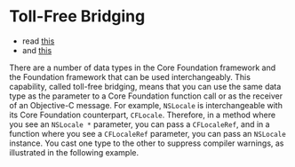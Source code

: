 # Toll-Free Bridging

* read [this](https://developer.apple.com/library/content/documentation/General/Conceptual/CocoaEncyclopedia/Toll-FreeBridgin/Toll-FreeBridgin.html)
* and [this](https://www.mikeash.com/pyblog/friday-qa-2010-01-22-toll-free-bridging-internals.html)

There are a number of data types in the Core Foundation framework and the
Foundation framework that can be used interchangeably. This capability, called
toll-free bridging, means that you can use the same data type as the parameter
to a Core Foundation function call or as the receiver of an Objective-C
message. For example, `NSLocale` is
interchangeable with its Core Foundation counterpart, `CFLocale`. Therefore, in a method where you see an `NSLocale *` parameter, you
can pass a `CFLocaleRef`, and in a function where you see a `CFLocaleRef`
parameter, you can pass an `NSLocale` instance. You cast one type to the other to
suppress compiler warnings, as illustrated in the following example.
